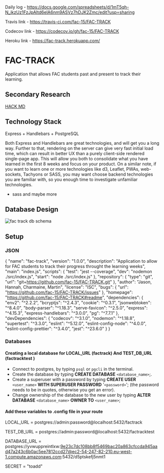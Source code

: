 Daily log - https://docs.google.com/spreadsheets/d/1mT5qh-N_ikzUz1FzJpAItd6elA6nm9ASVz7hDJK2Zmc/edit?usp=sharing

Travis link - https://travis-ci.com/fac-15/FAC-TRACK

Codecov link - https://codecov.io/gh/fac-15/FAC-TRACK

Heroku link - https://fac-track.herokuapp.com/


# FAC-TRACK
Application that allows FAC students past and present to track their learning.

## Secondary Research
[HACK MD](https://hackmd.io/8j2s6VgTR7ideCsk9rD7ng?both)


## Technology Stack 

Express + Handlebars + PostgreSQL

Both Express and Handlebars are great technologies, and will get you a long way. Further to that, rendering on the server can give very fast initial load time, which can result in better UX than a purely client-side rendered single-page app.
This will allow you both to consolidate what you have learned in the first 8 weeks and focus on your product.
On a similar note, if you want to learn one or more technologies like d3, Leaflet, PWAs, web-sockets, Tachyons or SASS, you may want choose backend technologies you are familiar with, so you enough time to investigate unfamiliar technologies.

+ sass and maybe more

## Database Design 

![fac track db schema](https://user-images.githubusercontent.com/39189687/51178718-65f4be00-18bb-11e9-9b51-058bb82786bc.jpeg)



## Setup

### JSON

{
  "name": "fac-track",
  "version": "1.0.0",
  "description": "Application to allow for FAC students to track their progress throught the learning weeks",
  "main": "index.js",
  "scripts": {
    "test": "jest --coverage",
    "dev": "nodemon ./src/index.js",
    "start": "node ./src/index.js"
  },
  "repository": {
    "type": "git",
    "url": "git+https://github.com/fac-15/FAC-TRACK.git"
  },
  "author": "Jason, Hannah, Charmaine, Martin",
  "license": "ISC",
  "bugs": {
    "url": "https://github.com/fac-15/FAC-TRACK/issues"
  },
  "homepage": "https://github.com/fac-15/FAC-TRACK#readme",
  "dependencies": {
    "env2": "^2.2.2",
    "bcryptjs": "^2.4.3",
    "cookie": "^0.3.1",
    "jsonwebtoken": "^8.4.0",
    "body-parser": "^1.18.3",
    "serve-favicon": "^2.5.0",
    "express": "^4.15.3",
    "express-handlebars": "^3.0.0",
    "pg": "^7.7.1"
  },
  "devDependencies": {
    "codecov": "^3.1.0",
    "nodemon": "^1.18.8",
    "supertest": "^3.3.0",
    "eslint": "^5.12.0",
    "eslint-config-node": "^4.0.0",
    "eslint-config-prettier": "^3.4.0",
    "jest": "^23.6.0"
  }
}

### Databases

#### Creating a local database for LOCAL_URL (factrack) And TEST_DB_URL (factracktest )
- Connect to postgres, by typing `psql` or `pgcli` in the terminal.
- Create the database by typing **CREATE DATABASE** `<database_name>`;.
- Create a superuser with a password by typing **CREATE USER** `<user_name>` **WITH SUPERUSER PASSWORD** '`<password>`'; (the password needs to be in quotes, otherwise you get an error).
- Change ownership of the database to the new user by typing **ALTER DATABASE** `<database_name>` **OWNER TO** `<user_name>`;

#### Add these variables to .config file in your route

LOCAL_URL = postgres://admin:password@localhost:5432/factrack

TEST_DB_URL = postgres://admin:password@localhost:5432/factracktest

DATABASE_URL = postgres://yvwuppreintlxw:9e23c7dc108bb8f5469bac20a863cfccda945aad47a243c6b0ac5ee7812ccd27@ec2-54-247-82-210.eu-west-1.compute.amazonaws.com:5432/d5ptskefj5nmt1

SECRET = "toadd"

